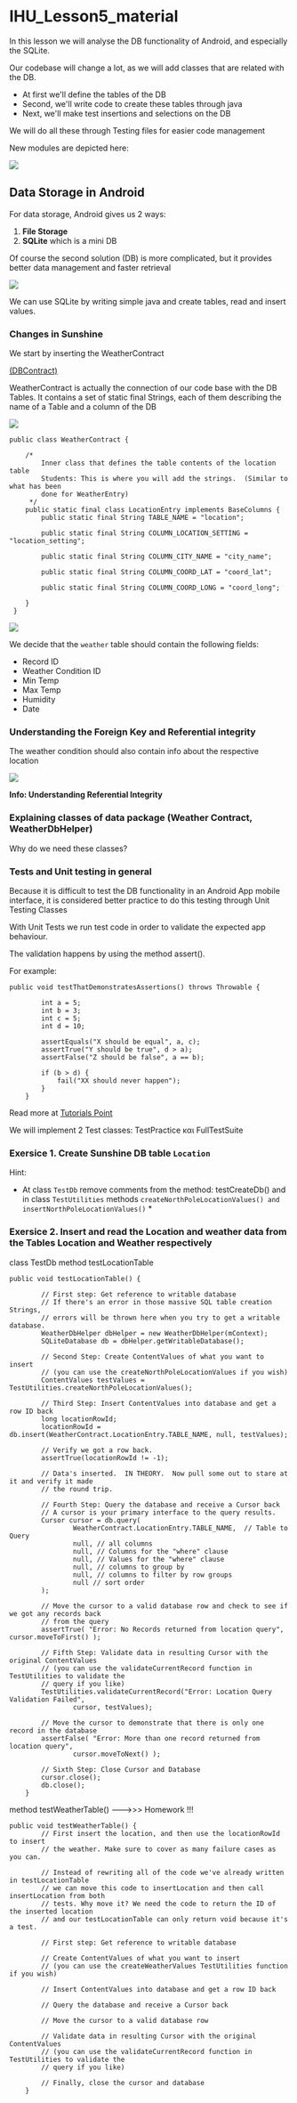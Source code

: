 # IHU_Lesson5_material

In this lesson we will analyse the DB functionality of Android, and especially the SQLite.

Our codebase will change a lot, as we will add classes that are related with the DB. 

- At first we'll define the tables of the DB
- Second, we'll write code to create these tables through java
- Next, we'll make test insertions and selections on the DB

We will do all these through Testing files for easier code management


New modules are depicted here:

![](https://github.com/UomMobileDevelopment/Lesson06-material/blob/master/sunshine-db-overview.png)


## Data Storage in Android

For data storage, Android gives us 2 ways:

1. **File Storage**  
2. **SQLite** which is a mini DB

Of course the second solution (DB) is more complicated, but it provides better data management and faster retrieval

![](https://github.com/UomMobileDevelopment/Lesson06-material/blob/master/sql-demo.PNG)


We can use SQLite by writing simple java and create tables, read and insert values. 

### Changes in Sunshine

We start by inserting the  WeatherContract 

[(DBContract)](https://developer.android.com/reference/android/provider/ContactsContract.html)


WeatherContract is actually the connection of our code base with the DB Tables. It contains a set of static final Strings, each of them describing the name of a Table and a column of the DB

![](https://github.com/UomMobileDevelopment/Lesson06-material/blob/master/db-contract.PNG)

```
public class WeatherContract {

    /*
        Inner class that defines the table contents of the location table
        Students: This is where you will add the strings.  (Similar to what has been
        done for WeatherEntry)
     */
    public static final class LocationEntry implements BaseColumns {
        public static final String TABLE_NAME = "location";

        public static final String COLUMN_LOCATION_SETTING = "location_setting";

        public static final String COLUMN_CITY_NAME = "city_name";

        public static final String COLUMN_COORD_LAT = "coord_lat";

        public static final String COLUMN_COORD_LONG = "coord_long";

    }
 }
```

![](https://github.com/UomMobileDevelopment/Lesson06-material/blob/master/sunshine-weather-wireframe.png)

We decide that the ``weather`` table should contain the following fields:

- Record ID
- Weather Condition ID 
- Min Temp
- Max Temp
- Humidity
- Date


### Understanding the Foreign Key and Referential integrity

The weather condition should also contain info about the respective location

![](https://github.com/UomMobileDevelopment/Lesson06-material/blob/master/weather-location-key-foreign-key.PNG)

__Info: Understanding Referential  Integrity__

### Explaining classes of data package (Weather Contract, WeatherDbHelper) 

Why do we need these classes? 

### Tests and Unit testing in general

Because it is difficult to test the DB functionality in an Android App mobile interface, it is considered better practice to do this testing through Unit Testing Classes

With Unit Tests we run test code in order to validate the expected app behaviour. 

The validation happens by using the method assert().

For example:

```
public void testThatDemonstratesAssertions() throws Throwable {

        int a = 5;
        int b = 3;
        int c = 5;
        int d = 10;

        assertEquals("X should be equal", a, c);
        assertTrue("Y should be true", d > a);
        assertFalse("Z should be false", a == b);

        if (b > d) {
            fail("XX should never happen");
        }
    }

```

Read more at [Tutorials Point](https://www.tutorialspoint.com/software_testing_dictionary/unit_testing.htm)

We will implement 2 Test classes: TestPractice και FullTestSuite


### Exersice 1. Create Sunshine DB table  ```Location```

Hint:
* At class ```TestDb``` remove comments from the method: testCreateDb() 
and in class ```TestUtilities``` methods ```createNorthPoleLocationValues() and insertNorthPoleLocationValues()``` *


### Exersice 2. Insert and read the Location and weather data from the Tables Location and Weather respectively

class TestDb method testLocationTable 

```
public void testLocationTable() {

        // First step: Get reference to writable database
        // If there's an error in those massive SQL table creation Strings,
        // errors will be thrown here when you try to get a writable database.
        WeatherDbHelper dbHelper = new WeatherDbHelper(mContext);
        SQLiteDatabase db = dbHelper.getWritableDatabase();

        // Second Step: Create ContentValues of what you want to insert
        // (you can use the createNorthPoleLocationValues if you wish)
        ContentValues testValues = TestUtilities.createNorthPoleLocationValues();

        // Third Step: Insert ContentValues into database and get a row ID back
        long locationRowId;
        locationRowId = db.insert(WeatherContract.LocationEntry.TABLE_NAME, null, testValues);

        // Verify we got a row back.
        assertTrue(locationRowId != -1);

        // Data's inserted.  IN THEORY.  Now pull some out to stare at it and verify it made
        // the round trip.

        // Fourth Step: Query the database and receive a Cursor back
        // A cursor is your primary interface to the query results.
        Cursor cursor = db.query(
                WeatherContract.LocationEntry.TABLE_NAME,  // Table to Query
                null, // all columns
                null, // Columns for the "where" clause
                null, // Values for the "where" clause
                null, // columns to group by
                null, // columns to filter by row groups
                null // sort order
        );

        // Move the cursor to a valid database row and check to see if we got any records back
        // from the query
        assertTrue( "Error: No Records returned from location query", cursor.moveToFirst() );

        // Fifth Step: Validate data in resulting Cursor with the original ContentValues
        // (you can use the validateCurrentRecord function in TestUtilities to validate the
        // query if you like)
        TestUtilities.validateCurrentRecord("Error: Location Query Validation Failed",
                cursor, testValues);

        // Move the cursor to demonstrate that there is only one record in the database
        assertFalse( "Error: More than one record returned from location query",
                cursor.moveToNext() );

        // Sixth Step: Close Cursor and Database
        cursor.close();
        db.close();
    }
```

method testWeatherTable() --->>> Homework !!!

```
public void testWeatherTable() {
        // First insert the location, and then use the locationRowId to insert
        // the weather. Make sure to cover as many failure cases as you can.

        // Instead of rewriting all of the code we've already written in testLocationTable
        // we can move this code to insertLocation and then call insertLocation from both
        // tests. Why move it? We need the code to return the ID of the inserted location
        // and our testLocationTable can only return void because it's a test.

        // First step: Get reference to writable database

        // Create ContentValues of what you want to insert
        // (you can use the createWeatherValues TestUtilities function if you wish)

        // Insert ContentValues into database and get a row ID back

        // Query the database and receive a Cursor back

        // Move the cursor to a valid database row

        // Validate data in resulting Cursor with the original ContentValues
        // (you can use the validateCurrentRecord function in TestUtilities to validate the
        // query if you like)

        // Finally, close the cursor and database
    }
```


